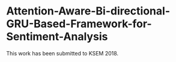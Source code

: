 # Attention-Aware-Bi-directional-GRU-Based-Framework-for-Sentiment-Analysis
This work has been submitted to KSEM 2018.
